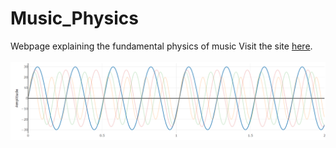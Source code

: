 # Music_Physics
Webpage explaining the fundamental physics of music
Visit the site <a href="https://dmccullor.github.io/Music_Physics/" target="_blank">here</a>.
<br><br>
<img src="Images/G_chord.png">